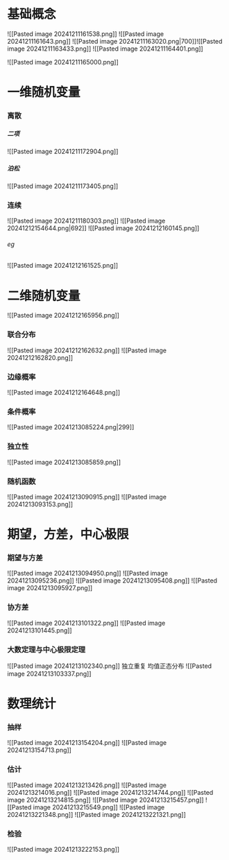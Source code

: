 # 基础概念
![[Pasted image 20241211161538.png]]
![[Pasted image 20241211161643.png]]
![[Pasted image 20241211163020.png|700]]![[Pasted image 20241211163433.png]]
![[Pasted image 20241211164401.png]]

![[Pasted image 20241211165000.png]]

# 一维随机变量
### 离散
##### 二项
![[Pasted image 20241211172904.png]]
##### 泊松
![[Pasted image 20241211173405.png]]
### 连续
![[Pasted image 20241211180303.png]]
![[Pasted image 20241212154644.png|692]]
![[Pasted image 20241212160145.png]]
###### eg
![[Pasted image 20241212161525.png]]
# 二维随机变量
![[Pasted image 20241212165956.png]]
### 联合分布
![[Pasted image 20241212162632.png]]
![[Pasted image 20241212162820.png]]
### 边缘概率
![[Pasted image 20241212164648.png]]
### 条件概率
![[Pasted image 20241213085224.png|299]]

### 独立性
![[Pasted image 20241213085859.png]]
### 随机函数
![[Pasted image 20241213090915.png]]
![[Pasted image 20241213093153.png]]

# 期望，方差，中心极限
### 期望与方差
![[Pasted image 20241213094950.png]]
![[Pasted image 20241213095236.png]]
![[Pasted image 20241213095408.png]]
![[Pasted image 20241213095927.png]]
### 协方差
![[Pasted image 20241213101322.png]]
![[Pasted image 20241213101445.png]]
### 大数定理与中心极限定理
![[Pasted image 20241213102340.png]]
独立重复
均值正态分布
![[Pasted image 20241213103337.png]]
# 数理统计
### 抽样
![[Pasted image 20241213154204.png]]
![[Pasted image 20241213154713.png]]

### 估计
![[Pasted image 20241213213426.png]]
![[Pasted image 20241213214016.png]]
![[Pasted image 20241213214744.png]]
![[Pasted image 20241213214815.png]]
![[Pasted image 20241213215457.png]]
![[Pasted image 20241213215549.png]]
![[Pasted image 20241213221348.png]]
![[Pasted image 20241213221321.png]]
### 检验
![[Pasted image 20241213222153.png]]